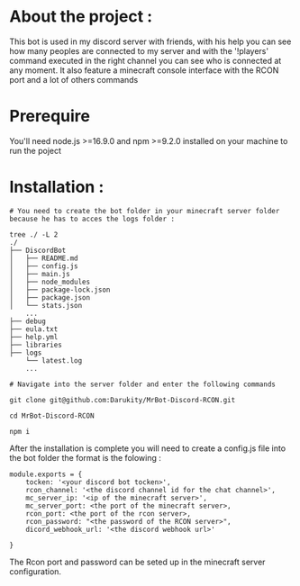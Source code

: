 # About the project :
This bot is used in my discord server with friends, with his help you can see how many peoples are connected to my server and with the '!players' command executed in the right channel you can see who is connected at any moment. It also feature a minecraft console interface with the RCON port and a lot of others commands

# Prerequire

You'll need node.js >=16.9.0 and npm >=9.2.0 installed on your machine to run the poject

# Installation :
```
# You need to create the bot folder in your minecraft server folder because he has to acces the logs folder :

tree ./ -L 2
./
├── DiscordBot
│   ├── README.md
│   ├── config.js
│   ├── main.js
│   ├── node_modules
│   ├── package-lock.json
│   ├── package.json
│   └── stats.json
    ...
├── debug
├── eula.txt
├── help.yml
├── libraries
├── logs
    └── latest.log
    ...

# Navigate into the server folder and enter the following commands

git clone git@github.com:Darukity/MrBot-Discord-RCON.git

cd MrBot-Discord-RCON

npm i
```
After the installation is complete you will need to create a config.js file into the bot folder the format is the folowing :
```
module.exports = {
    tocken: '<your discord bot tocken>',
    rcon_channel: '<the discord channel id for the chat channel>',
    mc_server_ip: '<ip of the minecraft server>',
    mc_server_port: <the port of the minecraft server>,
    rcon_port: <the port of the rcon server>,
    rcon_password: "<the password of the RCON server>",
    dicord_webhook_url: '<the discord webhook url>'

}
```
The Rcon port and password can be seted up in the minecraft server configuration.
